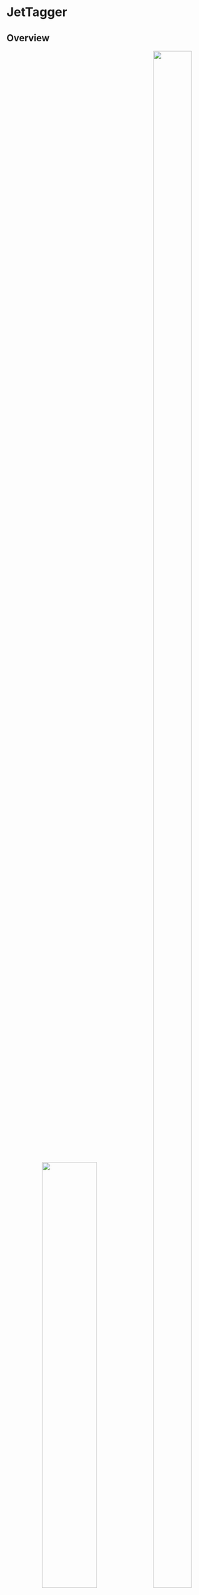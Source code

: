 # JetTagger



## Overview

<p align="center">
  <img src="https://github.com/user-attachments/assets/1cd2a69d-1209-4de4-bba0-62035b7c05fe" width="50%" />
  <img src="https://github.com/user-attachments/assets/337b5406-8398-4da3-bfbd-104f03e310fe" width="42%" height="95%" />
</p>


This project presents a deep learning framework for Quark and Gluon Jet classification, inspired by real-world challenges in high-energy physics experiments such as those at the CERN CMS detector.

We implement a custom Transformer model, named as MomentumCloudNet, with vector-based attention mechanisms and physics-informed features, achieving **state-of-the-art performance** on benchmark datasets. The model outperforms strong baselines including ParticleTransformer and ParticleNet, reaching an AUC of **0.9201** and accuracy of **0.849**.

## Model Details

![image](https://github.com/user-attachments/assets/b6eb4865-797d-4c35-b68a-fb9a660f4f96)


### Motivation
* Particle carries momentum vectors, intrinsic states (charge, particle type, etc)
* Existing particle transformer treat attention only as scalar weight, ignoring vectorial structure in interactions.

### Proposed Features
  * Vector Attention Mechanism
  * Dynamic momentum update



## Installation Guide

We recommend using Miniconda to manage the Python3 environment.


### Step 1(Optional) : Install Miniconda
For Linux:
```bash
wget https://repo.anaconda.com/miniconda/Miniconda3-latest-Linux-x86_64.sh # for Linux
sh Miniconda3-latest-Linux-x86_64.sh # for Linux
```
For Mac:
```bash
wget https://repo.anaconda.com/miniconda/Miniconda3-latest-MacOSX-arm64.sh # for Mac
sh Miniconda3-latest-MacOSX-arm64.sh # for Mac
```

### Step 2: Initialize Conda

```bash
source $HOME/miniconda3/etc/profile.d/conda.sh
```

### Step 3: Create the Conda Environment

```bash
conda env create -f setup/enviroment.yml
```

### Step 4: Activate the Environment
```bash
conda activate qgtagger_training # Enter conda
conda deactivate                 # Exit conda
```


## Usage 
### Training
```
python3 ./DeepLearningForQGJet/tool/train.py --configs ./experiments/template.yaml 
```
Note: Please check the YAML configuration file to ensure all settings are properly adapted to your local environment.

### Inference

```
python3 ./DeepLearningForQGJet/tool/test.py --configs ./experiments/template.yaml # Please check `TEST` part in the yaml file to ensure checkpoint you want to verify is adaptive to your local setting.
```
Note: Please verify the `TEST` section in the YAML file to ensure that the checkpoint path and related settings are correctly adpated to your local environment

## Performance

### Results
Our model demonstrates superior performance on the benchmark dataset for Jet classification.

|Model Name| AUC | Accuracy |
|:---------|:----|:---------|
|Our Model| 0.9201| 0.849|
|ParticleTransformer* | 0.9181 | 0.846|
|ParticleNet* | 0.9139 | 0.843 |
|LorentzNet* | 0.9156 | 0.844 |
 
* Note: model marked with an asterisk(*) are reported from their respective original papers.
* The improvement of +0.3% in accuracy and +0.2% in AUC over ParticleTransformer demonstrates the effectiveness of our vector-based attention mechanism and physics-motivated design.
### Computation Complexity
| Model Name | # parameters | MACs | Averaged inference time per event (run on single A100) |
|:-----------|:-------------|:-----|:-------------------------------------------------------|
| Our Model | 760 k | 1.42 B | 10.89 ms|
| ParticleTransformer | 2.14 M | 1.56 B | 9.24 ms|


### Model Interpretation (Attention strength)

<img width="815" alt="image" src="https://github.com/user-attachments/assets/7fce12b1-ca74-4e86-a99a-eefd65f242c6" />




### Model Interpretation (Attention Entropy)
<img width="644" alt="image" src="https://github.com/user-attachments/assets/b85fce39-7f91-4522-b52d-c2d07cd1d9e0" />

The distribution of attention entropy in different attention dimensions reflects the different patterns between quarks(cyan) and gluons(magenta). In most dimensions, quark jets show lower entropy(sharper attention).



## Contact
If you have any questions, suggestions, or collaboration ideas, feel free to reach out:
* Zheng-Gang Chen
  - Email: a0910555246@gmail.com
  - GitHub: [github.com/ZhengGang85129](https://github.com/ZhengGang85129)
* You-Ying Li
  - Email: you-ying.li@cern.ch
  - GitHub: [github.com/youyingli](https://github.com/youyingli)
 
  
Thank you for your interest in this project! Contributions and feedback are always welcome.


## References
- [1] Qu, H., et al. "Particle Transformer for Jet Tagging." *arXiv 2022*. [arXiv:2202.03772](https://arxiv.org/abs/2202.03772)
- [2] Qu, H., Gouskos, L. "ParticleNet: Jet Tagging via Particle Clouds." *arXiv 2020*. [arXiv:1902.08570](https://arxiv.org/abs/1902.08570)
- [3] Gong, D., et al. "LorentzNet: Lorentz Equivariant Graph Neural Network for Particle Physics." *arXiv 2022*. [arXiv:2206.13598](https://arxiv.org/abs/2206.13598)
- [4] Zhao,H., et al. "Point Transformer" *arXiv 2020*. [arXiv:2012.09164 ](https://arxiv.org/abs/2012.09164)

For Quark and Gluon open dataset, we use

```bibtex
@dataset{komiske_patrick_2019_3164691,
  author       = {Komiske, Patrick and
                  Metodiev, Eric and
                  Thaler, Jesse},
  title        = {Pythia8 Quark and Gluon Jets for Energy Flow},
  month        = may,
  year         = 2019,
  publisher    = {Zenodo},
  version      = {v1},
  doi          = {10.5281/zenodo.3164691},
  url          = {https://doi.org/10.5281/zenodo.3164691}
}
```

## Citation

If you use this codebase, please consider citing:

```bibtex
@misc{chen2024momentumcloudnet,
  author       = {Zheng-Gang Chen, You-Ying Li, Kai-Feng Chen},
  title        = {Quark and Gluon classification using Vector Attention},
  year         = {2024},
  howpublished = {\url{https://github.com/ZhengGang85129/JetTagger}},
  note         = {Work in progress}
}
